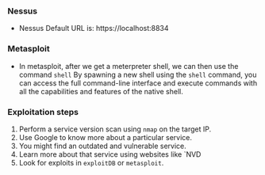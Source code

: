 ### Nessus

- Nessus Default URL is: https://localhost:8834

### Metasploit 

- In metasploit, after we get a meterpreter shell, we can then use the command `shell` By spawning a new shell using the `shell` command, you can access the full command-line interface and execute commands with all the capabilities and features of the native shell.

### Exploitation steps

1. Perform a service version scan using `nmap` on the target IP.
2. Use Google to know more about a particular service.
3. You might find an outdated and vulnerable service.
4. Learn more about that service using websites like `NVD
5. Look for exploits in `exploitDB` or `metasploit`.